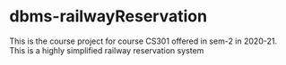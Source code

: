 # dbms-railwayReservation
This is the course project for course CS301 offered in sem-2 in 2020-21. This is a highly simplified railway reservation system
